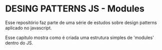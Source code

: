 # DESING PATTERNS JS - Modules
Esse repositório faz parte de uma série de estudos sobre design patterns aplicado no javascript.

Esse capitulo mostra como é criada uma estrutura simples de 'modules' dentro do JS.
